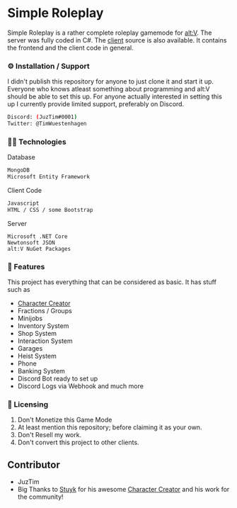 # Simple Roleplay

Simple Roleplay is a rather complete roleplay gamemode for [alt:V](https://altv.mp/). The server was fully coded in C#.
The [client](https://github.com/juztim/simple-roleplay-client) source is also available. It contains the frontend and the client code in general.

### ⚙ Installation / Support

I didn't publish this repository for anyone to just clone it and start it up. Everyone who knows atleast something about programming and alt:V should be able to set this up.
For anyone actually interested in setting this up I currently provide limited support, preferably on Discord. 

```bash
Discord: (JuzTim#0001)
Twitter: @TimWuestenhagen
```

### 👩‍💻 Technologies

Database
```bash
MongoDB
Microsoft Entity Framework
```
Client Code
```bash
Javascript
HTML / CSS / some Bootstrap
```
Server
```
Microsoft .NET Core
Newtonsoft JSON
alt:V NuGet Packages
```

### 📃 Features
This project has everything that can be considered as basic.
It has stuff such as 
- [Character Creator](https://github.com/Stuyk/altv-os-character-editor)
- Fractions / Groups
- Minijobs
- Inventory System
- Shop System
- Interaction System
- Garages
- Heist System
- Phone
- Banking System
- Discord Bot ready to set up
- Discord Logs via Webhook
and much more 

### 📝 Licensing

1. Don't Monetize this Game Mode
2. At least mention this repository; before claiming it as your own.
3. Don't Resell my work.
4. Don't convert this project to other clients.

## Contributor
- JuzTim
- Big Thanks to [Stuyk](https://github.com/Stuyk/) for his awesome [Character Creator](https://github.com/Stuyk/altv-os-character-editor) and his work for the community!
